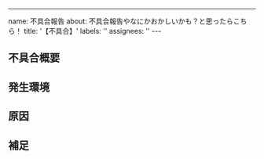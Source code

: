 ---

name: 不具合報告
about: 不具合報告やなにかおかしいかも？と思ったらこちら！
title: '【不具合】'
labels: ''
assignees: ''
---<!-- あくまでテンプレートなので必ずしもすべての項目を埋めなくてよい -->

<!-- タイトルは不具合の内容が他の人にも伝わるように1行でまとめる。 -->

## 不具合概要

<!-- どこかのデザインが崩れてるとか、動かなくなっているなどなど -->

## 発生環境

<!-- スマホなら端末名とブラウザ、PCならブラウザとか、分かる人は画角とか -->

## 原因

<!-- わかっていれば記載しましょう！ -->

## 補足

<!-- なにかついでに言いたいことがあれば！ -->
